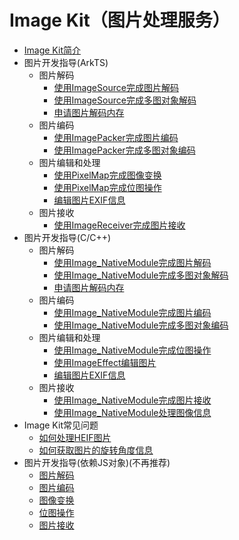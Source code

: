 # Image Kit（图片处理服务）
<!--Kit: Image Kit-->
<!--Subsystem: Multimedia-->
<!--Owner: @aulight02-->
<!--SE: @liyang_bryan-->
<!--TSE: @xchaosioda-->

- [Image Kit简介](image-overview.md)
- 图片开发指导(ArkTS)<!--image-arkts-dev-->
  - 图片解码<!--image-decoding-arts-->
    - [使用ImageSource完成图片解码](image-decoding.md)
    - [使用ImageSource完成多图对象解码](image-picture-decoding.md)
    - [申请图片解码内存](image-allocator-type.md)
  - 图片编码<!--image-encoding-arts-->
    - [使用ImagePacker完成图片编码](image-encoding.md)
    - [使用ImagePacker完成多图对象编码](image-picture-encoding.md)
  - 图片编辑和处理<!--image-editing-arkts-->
    - [使用PixelMap完成图像变换](image-transformation.md)
    - [使用PixelMap完成位图操作](image-pixelmap-operation.md)
    - [编辑图片EXIF信息](image-tool.md)
  - 图片接收<!--image-receiving-arkts-->
    - [使用ImageReceiver完成图片接收](image-receiver.md)
- 图片开发指导(C/C++)<!--image-native-->
  - 图片解码<!--image-decoding-c-->
    - [使用Image_NativeModule完成图片解码](image-source-c.md)
    - [使用Image_NativeModule完成多图对象解码](image-source-picture-c.md)
    - [申请图片解码内存](image-allocator-type-c.md)
  - 图片编码<!--image-encoding-c-->
    - [使用Image_NativeModule完成图片编码](image-packer-c.md)
    - [使用Image_NativeModule完成多图对象编码](image-packer-picture-c.md)
  - 图片编辑和处理<!--image-editing-c-->
    - [使用Image_NativeModule完成位图操作](pixelmap-c.md)
    - [使用ImageEffect编辑图片](image-effect-guidelines.md)
    - [编辑图片EXIF信息](image-tool-c.md)
  - 图片接收<!--image-receiving-c-->
    - [使用Image_NativeModule完成图片接收](image-receiver-c.md)
    - [使用Image_NativeModule处理图像信息](image-info-c.md)
- Image Kit常见问题<!--image-faqs-->
  - [如何处理HEIF图片](image-faqs/heif-adapter-faq.md)
  - [如何获取图片的旋转角度信息](image-faqs/image-rotate-faq.md)
- 图片开发指导(依赖JS对象)(不再推荐)<!--image-native-js-objects-->
    - [图片解码](image-decoding-native.md)
    - [图片编码](image-encoding-native.md)
    - [图像变换](image-transformation-native.md)
    - [位图操作](image-pixelmap-operation-native.md)
    - [图片接收](image-receiver-native.md)
